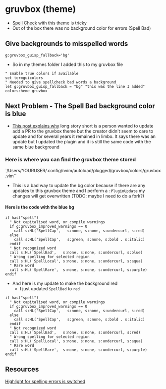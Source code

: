 # gruvbox (theme)
* [Spell Check](../spell-check.md) with this theme is tricky
* Out of the box there was no background color for errors (Spell Bad)

## Give backgrounds to misspelled words
`g:gruvbox_guisp_fallback='bg'`

* So in my themes folder I added this to my gruvbox file 

```
" Enable true colors if available
set termguicolors
" Needed to give spellcheck bad words a background
let g:gruvbox_guisp_fallback = "bg" "this was the line I added"
colorscheme gruvbox
```

## Next Problem - The Spell Bad background color is blue
* <a href="https://github.com/gruvbox-community/gruvbox/issues/28" target="_blank">This post explains why</a> long story short is a person wanted to update add a PR to the gruvbox theme but the creator didn't seem to care to update and for several years it remained in limbo. It says there was an update but I updated the plugin and it is still the same code with the same blue background

### Here is where you can find the gruvbox theme stored
`/Users/YOURUSER/.config/nvim/autoload/plugged/gruvbox/colors/gruvbox.vim``

* This is a bad way to update the bg color because if there are any updates to this gruvbox theme and I perform a `:PluginUpdate` my changes will get overwritten (TODO: maybe I need to do a fork?)

#### Here is the code with the blue bg
```
if has("spell")
  " Not capitalised word, or compile warnings
  if g:gruvbox_improved_warnings == 0
    call s:HL('SpellCap',   s:none, s:none, s:undercurl, s:red)
  else
    call s:HL('SpellCap',   s:green, s:none, s:bold . s:italic)
  endif
  " Not recognized word
  call s:HL('SpellBad',   s:none, s:none, s:undercurl, s:blue)
  " Wrong spelling for selected region
  call s:HL('SpellLocal', s:none, s:none, s:undercurl, s:aqua)
  " Rare word
  call s:HL('SpellRare',  s:none, s:none, s:undercurl, s:purple)
endif
```
* And here is my update to make the background red
  - I just updated `SpellBad` to `red`

```
if has("spell")
  " Not capitalised word, or compile warnings
  if g:gruvbox_improved_warnings == 0
    call s:HL('SpellCap',   s:none, s:none, s:undercurl, s:red)
  else
    call s:HL('SpellCap',   s:green, s:none, s:bold . s:italic)
  endif
  " Not recognized word
  call s:HL('SpellBad',   s:none, s:none, s:undercurl, s:red)
  " Wrong spelling for selected region
  call s:HL('SpellLocal', s:none, s:none, s:undercurl, s:aqua)
  " Rare word
  call s:HL('SpellRare',  s:none, s:none, s:undercurl, s:purple)
endif
```

## Resources 
<a href="https://github.com/gruvbox-community/gruvbox/issues/28" target="_blank">Highlight for spelling errors is switched</a>
